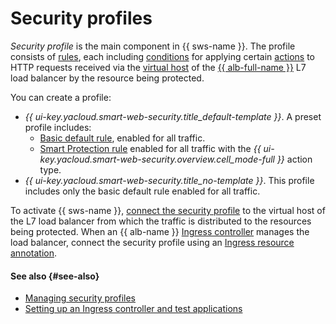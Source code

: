 # Security profiles

_Security profile_ is the main component in {{ sws-name }}. The profile consists of [rules](rules.md), each including [conditions](conditions.md) for applying certain [actions](rules.md#rule-action) to HTTP requests received via the [virtual host](../../application-load-balancer/concepts/http-router.md#virtual-host) of the [{{ alb-full-name }}](../../application-load-balancer/concepts/index.md) L7 load balancer by the resource being protected.

You can create a profile:
  * _{{ ui-key.yacloud.smart-web-security.title_default-template }}_. A preset profile includes:
    * [Basic default rule](rules.md#base-rules), enabled for all traffic.
    * [Smart Protection rule](rules.md#smart-protection-rules) enabled for all traffic with the _{{ ui-key.yacloud.smart-web-security.overview.cell_mode-full }}_ action type.
  * _{{ ui-key.yacloud.smart-web-security.title_no-template }}_. This profile includes only the basic default rule enabled for all traffic.

To activate {{ sws-name }}, [connect the security profile](../operations/host-connect.md) to the virtual host of the L7 load balancer from which the traffic is distributed to the resources being protected. When an {{ alb-name }} [Ingress controller](../../application-load-balancer/tools/k8s-ingress-controller/index.md) manages the load balancer, connect the security profile using an [Ingress resource annotation](../../application-load-balancer/k8s-ref/ingress.md).

#### See also {#see-also}

* [Managing security profiles](../operations/index.md#profiles)
* [Setting up an Ingress controller and test applications](../../managed-kubernetes/tutorials/alb-ingress-controller.md#create-ingress-and-apps)
